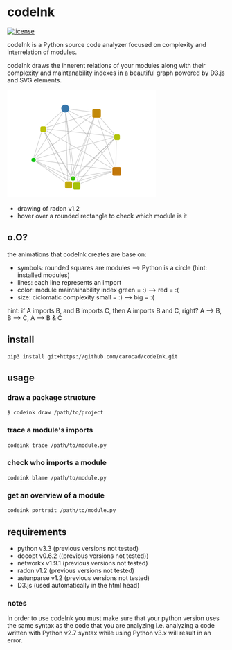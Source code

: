 # codeInk
[![license](https://img.shields.io/badge/license-Apache%202.0-blue.svg)](LICENSE)

codeInk is a Python source code analyzer focused on complexity and interrelation of modules.

codeInk draws the ihnerent relations of your modules along with their complexity and maintanability indexes in a beautiful graph powered by D3.js and SVG elements.

![radon drawing made by codeInk](radon_art.png)
- drawing of radon v1.2
- hover over a rounded rectangle to check which module is it

## o.O?
the animations that codeInk creates are base on:
* symbols: rounded squares are modules --> Python is a circle (hint: installed modules)
* lines: each line represents an import
* color: module maintainability index   green = :) --> red = :(
* size: ciclomatic complexity           small = :) --> big = :(

hint: if A imports B, and B imports C, then A imports B and C, right? 
        A --> B, B --> C, A --> B & C

## install
```
pip3 install git+https://github.com/carocad/codeInk.git
```
## usage
### draw a package structure
```
$ codeink draw /path/to/project
```
### trace a module's imports
```
codeink trace /path/to/module.py
```
### check who imports a module
```
codeink blame /path/to/module.py
```
### get an overview of a module
```
codeink portrait /path/to/module.py
```

## requirements
* python v3.3 (previous versions not tested)
* docopt v0.6.2 ((previous versions not tested))
* networkx v1.9.1 (previous versions not tested)
* radon v1.2 (previous versions not tested)
* astunparse v1.2 (previous versions not tested)
* D3.js (used automatically in the html head)

### notes
In order to use codeInk you must make sure that your python version uses the same syntax as the code that you are analyzing i.e. analyzing a code written with Python v2.7 syntax while using Python v3.x will result in an error.

